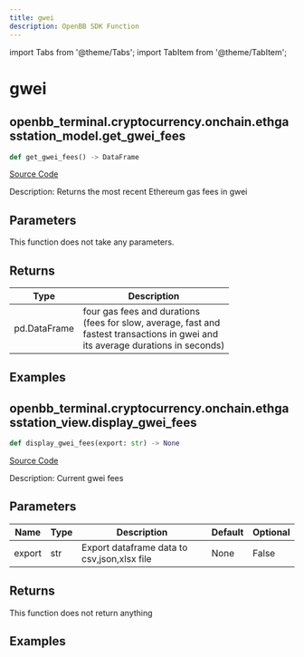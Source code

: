 ```yaml
---
title: gwei
description: OpenBB SDK Function
---
```


import Tabs from '@theme/Tabs';
import TabItem from '@theme/TabItem';

# gwei

<Tabs>
<TabItem value="model" label="Model" default>

## openbb_terminal.cryptocurrency.onchain.ethgasstation_model.get_gwei_fees

```python title='openbb_terminal/cryptocurrency/onchain/ethgasstation_model.py'
def get_gwei_fees() -> DataFrame
```
[Source Code](https://github.com/OpenBB-finance/OpenBBTerminal/tree/main/openbb_terminal/cryptocurrency/onchain/ethgasstation_model.py#L13)

Description: Returns the most recent Ethereum gas fees in gwei

## Parameters

This function does not take any parameters.

## Returns

| Type | Description |
| ---- | ----------- |
| pd.DataFrame | four gas fees and durations<br/>    (fees for slow, average, fast and<br/>    fastest transactions in gwei and<br/>    its average durations in seconds) |

## Examples



</TabItem>
<TabItem value="view" label="View">

## openbb_terminal.cryptocurrency.onchain.ethgasstation_view.display_gwei_fees

```python title='openbb_terminal/cryptocurrency/onchain/ethgasstation_view.py'
def display_gwei_fees(export: str) -> None
```
[Source Code](https://github.com/OpenBB-finance/OpenBBTerminal/tree/main/openbb_terminal/cryptocurrency/onchain/ethgasstation_view.py#L14)

Description: Current gwei fees

## Parameters

| Name | Type | Description | Default | Optional |
| ---- | ---- | ----------- | ------- | -------- |
| export | str | Export dataframe data to csv,json,xlsx file | None | False |

## Returns

This function does not return anything

## Examples



</TabItem>
</Tabs>